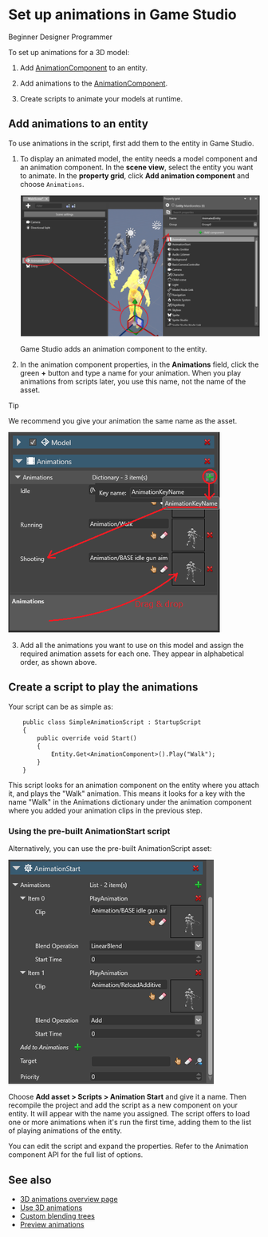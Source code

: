 # Set up animations in Game Studio
<span class="label label-doc-level">Beginner</span>
<span class="label label-doc-audience">Designer</span>
<span class="label label-doc-audience">Programmer</span>

To set up animations for a 3D model:

1. Add [AnimationComponent](xref:SiliconStudio.Xenko.Animations.AnimationComponent) to an entity.

2. Add animations to the [AnimationComponent](xref:SiliconStudio.Xenko.Animations.AnimationComponent).

3. Create scripts to animate your models at runtime.

## Add animations to an entity

To use animations in the script, first add them to the entity in Game Studio.

1. To display an animated model, the entity needs a model component and an animation component. In the **scene view**, select the entity you want to animate. In the **property grid**, click **Add animation component** and choose `Animations`.

    ![Select an entity](media/animations-setup1.png)

    Game Studio adds an animation component to the entity.

2. In the animation component properties, in the **Animations** field, click the green **+** button and type a name for your animation. When you play animations from scripts later, you use this name, not the name of the asset.

>[!TIP]
>We recommend you give your animation the same name as the asset.

![Select an entity](media/animations-setup2.png)
    
3. Add all the animations you want to use on this model and assign the required animation assets for each one. They appear in alphabetical order, as shown above.

## Create a script to play the animations

Your script can be as simple as:

```
    public class SimpleAnimationScript : StartupScript
    {
        public override void Start()
        {
            Entity.Get<AnimationComponent>().Play("Walk");
        }
    }
```

This script looks for an animation component on the entity where you attach it, and plays the "Walk" animation. This means it looks for a key with the name "Walk" in the Animations dictionary under the animation component where you added your animation clips in the previous step.

### Using the pre-built AnimationStart script

Alternatively, you can use the pre-built AnimationScript asset:

![Select an entity](media/animations-setup3.png)

Choose **Add asset > Scripts > Animation Start** and give it a name. Then recompile the project and add the script as a new component on your entity. It will appear with the name you assigned. The script offers to load one or more animations when it's run the first time, adding them to the list of playing animations of the entity.

You can edit the script and expand the properties. Refer to the Animation component API for the full list of options.

## See also
* [3D animations overview page](3d-animation.md)
* [Use 3D animations](use-3d-animation.md)
* [Custom blending trees](custom-blending-trees.md)
* [Preview animations](preview-animations.md)
